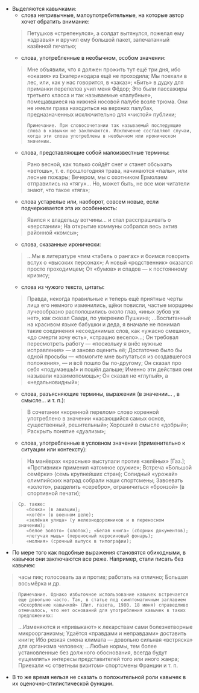 - Выделяются кавычками:
	- слова непривычные, малоупотребительные, на которые автор хочет обратить внимание:
	> Петушков «стрепенулся», а солдат вытянулся, пожелал ему «здравья» и вручил ему большой пакет, запечатанный казённой печатью;
	- слова, употребленные в необычном, особом значении:
	> Мне объявили, что я должен прожить тут ещё три дня, ибо «оказия» из Екатеринодара ещё не проходила;
	> Мы поехали в лес, или, как у нас говорится, в «заказ»;
	> «Бить» в дудку для приманки перепелов учил меня Фёдор;
	> Это были пассажиры третьего класса и так называемые «палубные», помещавшиеся на нижней носовой палубе возле трюма. Они не имели права находиться на верхних палубах, предназначенных исключительно для «чистой» публики;
	>
	>     Примечание. При словосочетании так называемый последующие слова в кавычки не заключаются. Исключение составляют случаи, когда эти слова употреблены в необычном или ироническом значении.
	>
	- слова, представляющие собой малоизвестные термины:
	> Рано весной, как только сойдёт снег и станет обсыхать «ветошь», т. е. прошлогодняя трава, начинаются «палы», или лесные пожары;
	> Вечером, мы с охотником Ермолаем отправились на «тягу»… Но, может быть, не все мои читатели знают, что такое «тяга»;
	- слова устарелые или, наоборот, совсем новые, если подчеркивается эта их особенность:
	> Явился к владельцу вотчины… и стал расспрашивать о «верстании»;
	> На открытие коммуны собрался весь актив районной «комсы»;
	- слова, сказанные иронически:
	> …Мы в литературе чтим «табель о рангах» и боимся говорить вслух о «высоких персонах»;
	> А новый «родственник» оказался просто проходимцем;
	> От «бумов» и спадов — к постоянному кризису;
	- слова из чужого текста, цитаты:
	> Правда, некогда правильные и теперь ещё приятные черты лица его немного изменились, щёки повисли, частые морщины лучеообразно располошились около глаз, «иных зубов уж нет», как сказал Саади, по уверению Пушкина;
	> …Воспитанный на красивом языке бабушки и деда, я вначале не понимал такие соединения несоединимых слов, как «ужасно смешно», «до смерти хочу есть», «страшно весело»…;
	> Он требовал пересмотреть работу — «поскольку я внёс нужные исправления» — и заново оценить её;
	> Достаточно было бы одной просьбы — «помогите мне выпутаться из создавшегося положения», — и всё пошло бы по-другому;
	> Он сказал про себя «подумаешь!» и пошёл дальше;
	> Именно эти действия они называли «взаимопомощь»;
	> Он сказал не «глупый», а «недальновидный»;
	- слова, разъясняющие термины, выражения (в значении… , в смысле… и т. п.):
	> В сочетании «коренной перелом» слово коренной употреблено в значении «касающийся самых основ, существенный, решительный»; Хороший в смысле «добрый»; Раскрыть понятие «дуализм»;
	- слова, употребленные в условном значении (применительно к ситуации или контексту):
	> На манёврах «красные» выступали против «зелёных» [Газ.];
	> «Противник» применил «атомное оружие»;
	> Встреча «Большой семёрки» (семь крупнейших стран);
	> Солидный «урожай» олимпийских наград собрали наши спортсмены;
	> Завоевать «золото», разделить «серебро», ограничиться «бронзой» (в спортивной печати);

>
>     Ср. также:
>        «бочка» (в авиации);
>        «котёл» (в военном деле);
>        «зелёная улица» (у железнодорожников и в переносном значении);
>        «белое золото» (хлопок); «Белая книга» (сборник документов);
>        «летучая мышь» (переносный керосиновый фонарь);
>        «молния» (срочный выпуск в типографии);
>

- По мере того как подобные выражения становятся обиходными, в кавычки они заключаются все реже. Например, стали писать без кавычек:
> часы пик;
> голосовать за и против;
> работать на отлично;
> Большая восьмёрка и др.

>
>     Примечание. Однако избыточное использование кавычек встречается еще довольно часто. Так, в статье под симптоматичным заглавием «Оскорбление кавычкой» (Лит. газета, 1980. 18 июня) справедливо отмечалось, что нет оснований для употребления кавычек в таких предложениях:
> …Изменяются и «привыкают» к лекарствам сами болезнетворные микроорганизмы;
> Удаётся «правдами и неправдами» доставить книги;
> Ибо резкая смена климата — довольно сильная «встряска» для организма человека;
> …Любые нормы, тем более установленные без должного обоснования, всегда будут «ущемлять» интересы представителей того или иного жанра;
> Приехали «с ответным визитом» спортсмены Франции и т. п.

- В то же время нельзя не сказать о положительной роли кавычек в их оценочно-стилистической функции.
